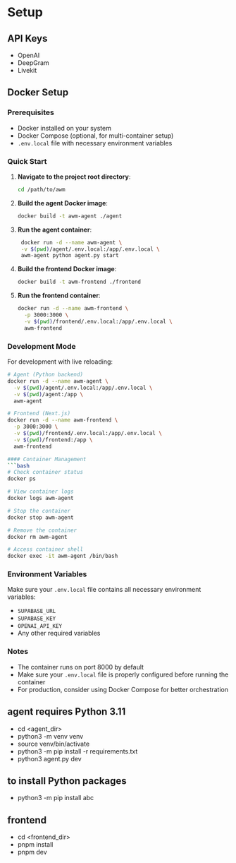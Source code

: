 
# Setup
## API Keys
- OpenAI
- DeepGram
- Livekit


## Docker Setup
### Prerequisites
- Docker installed on your system
- Docker Compose (optional, for multi-container setup)
- `.env.local` file with necessary environment variables

### Quick Start

1. **Navigate to the project root directory**:
   ```bash
   cd /path/to/awm
   ```

2. **Build the agent Docker image**:
   ```bash
   docker build -t awm-agent ./agent
   ```

3. **Run the agent container**:
   ```bash
    docker run -d --name awm-agent \
    -v $(pwd)/agent/.env.local:/app/.env.local \
    awm-agent python agent.py start
   ```

4. **Build the frontend Docker image**:
   ```bash
   docker build -t awm-frontend ./frontend
   ```

5. **Run the frontend container**:
   ```bash
   docker run -d --name awm-frontend \
     -p 3000:3000 \
     -v $(pwd)/frontend/.env.local:/app/.env.local \
     awm-frontend
   ```

### Development Mode
For development with live reloading:

```bash
# Agent (Python backend)
docker run -d --name awm-agent \
  -v $(pwd)/agent/.env.local:/app/.env.local \
  -v $(pwd)/agent:/app \
  awm-agent

# Frontend (Next.js)
docker run -d --name awm-frontend \
  -p 3000:3000 \
  -v $(pwd)/frontend/.env.local:/app/.env.local \
  -v $(pwd)/frontend:/app \
  awm-frontend

#### Container Management
```bash
# Check container status
docker ps

# View container logs
docker logs awm-agent

# Stop the container
docker stop awm-agent

# Remove the container
docker rm awm-agent

# Access container shell
docker exec -it awm-agent /bin/bash
```

### Environment Variables
Make sure your `.env.local` file contains all necessary environment variables:
- `SUPABASE_URL`
- `SUPABASE_KEY`
- `OPENAI_API_KEY`
- Any other required variables

### Notes
- The container runs on port 8000 by default
- Make sure your `.env.local` file is properly configured before running the container
- For production, consider using Docker Compose for better orchestration

## agent requires Python 3.11
- cd <agent_dir>
- python3 -m venv venv
- source venv/bin/activate
- python3 -m pip install -r requirements.txt
- python3 agent.py dev

## to install Python packages
- python3 -m pip install abc

## frontend
- cd <frontend_dir>
- pnpm install
- pnpm dev